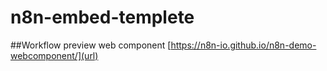 # n8n-embed-templete

##Workflow preview web component
[https://n8n-io.github.io/n8n-demo-webcomponent/](url)
